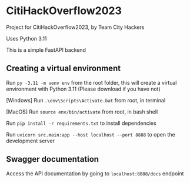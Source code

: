 # CitiHackOverflow2023
Project for CitiHackOverflow2023, by Team City Hackers

Uses Python 3.11

This is a simple FastAPI backend

## Creating a virtual environment 
Run ```py -3.11 -m venv env``` from the root folder, this will create a virtual environment with Python 3.11 
(Please download if you have not)

[Windows]
Run ```.\env\Scripts\Activate.bat``` from root, in terminal

[MacOS]
Run ```source env/bin/activate``` from root, in bash shell

Run ```pip install -r requirements.txt``` to install dependencies

Run ```uvicorn src.main:app --host localhost --port 8888``` to open the development server

## Swagger documentation
Access the API documentation by going to ```localhost:8888/docs``` endpoint
